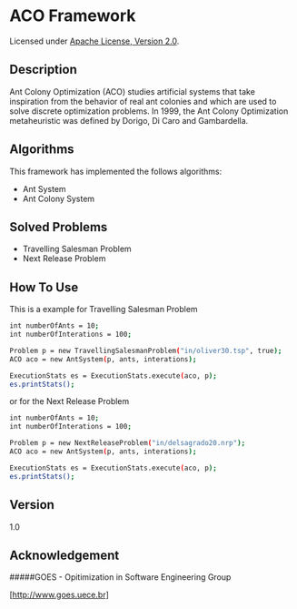ACO Framework
=========

Licensed under [Apache License, Version 2.0][].

Description
-----------

Ant Colony Optimization (ACO) studies artificial systems that take inspiration from the behavior of real ant colonies and which are used to solve discrete optimization problems. In 1999, the Ant Colony Optimization metaheuristic was defined by Dorigo, Di Caro and Gambardella.

Algorithms
-----------
This framework has implemented the follows algorithms:

- Ant System
- Ant Colony System

Solved Problems
-----------

- Travelling Salesman Problem
- Next Release Problem

How To Use
----

This is a example for Travelling Salesman Problem

```sh
int numberOfAnts = 10;
int numberOfInterations = 100;

Problem p = new TravellingSalesmanProblem("in/oliver30.tsp", true);
ACO aco = new AntSystem(p, ants, interations);

ExecutionStats es = ExecutionStats.execute(aco, p);
es.printStats();
```

or for the Next Release Problem

```sh
int numberOfAnts = 10;
int numberOfInterations = 100;

Problem p = new NextReleaseProblem("in/delsagrado20.nrp");
ACO aco = new AntSystem(p, ants, interations);

ExecutionStats es = ExecutionStats.execute(aco, p);
es.printStats();
```

Version
----

1.0


Acknowledgement
----

#####GOES - Opitimization in Software Engineering Group

[http://www.goes.uece.br]

[Apache License, Version 2.0]:  http://www.apache.org/licenses/LICENSE-2.0
[http://www.goes.uece.br]:  http://www.goes.uece.br